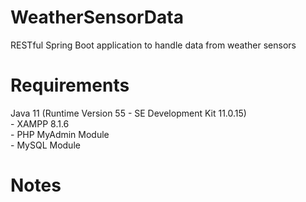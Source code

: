 # WeatherSensorData
RESTful Spring Boot application to handle data from weather sensors

# Requirements
Java 11 (Runtime Version 55 - SE Development Kit 11.0.15)
<br/>- XAMPP 8.1.6
    <br/>- PHP MyAdmin Module
    <br/>- MySQL Module

# Notes